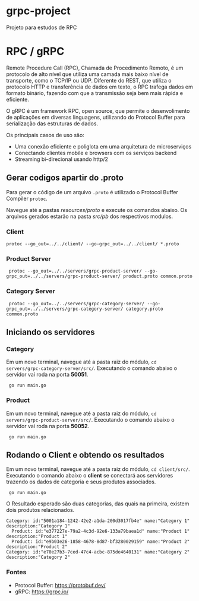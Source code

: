# grpc-project
Projeto para estudos de RPC

# RPC / gRPC

Remote Procedure Call (RPC), Chamada de Procedimento Remoto, é um protocolo de alto nível que utiliza uma camada mais baixo nível de transporte, como o TCP/IP ou UDP.
 Diferente do REST, que utiliza o protocolo HTTP e transferência de dados em texto, o RPC trafega dados em formato binário, 
fazendo com que a transmissão seja bem mais rápida e eficiente.

O gRPC é um framework RPC, open source, que permite o desenvolimento de aplicações em diversas linguagens, utilizando do Protocol Buffer para serialização das estruturas de dados.

Os principais casos de uso são:

- Uma conexão eficiente e poliglota em uma arquitetura de microserviços
- Conectando clientes mobile e browsers com os serviços backend
- Streaming bi-direcional usando http/2

## Gerar codigos apartir do .proto

Para gerar o código de um arquivo ```.proto``` é utilizado o Protocol Buffer Compiler ```protoc```. 

Navegue até a pastas *resources/proto* e execute os comandos abaixo.
Os arquivos gerados estarão na pasta *src/pb* dos respectivos modulos.

### Client
```
protoc --go_out=../../client/ --go-grpc_out=../../client/ *.proto
```
### Product Server
```
 protoc --go_out=../../servers/grpc-product-server/ --go-grpc_out=../../servers/grpc-product-server/ product.proto common.proto
```
### Category Server
```
 protoc --go_out=../../servers/grpc-category-server/ --go-grpc_out=../../servers/grpc-category-server/ category.proto common.proto
```

## Iniciando os servidores

### Category

Em um novo terminal, navegue até a pasta raiz do módulo, ``cd servers/grpc-category-server/src/``. 
Executando o comando abaixo o servidor vai roda na porta **50051**. 
```
 go run main.go
```

### Product

Em um novo terminal, navegue até a pasta raiz do módulo, ``cd servers/grpc-product-server/src/``.
Executando o comando abaixo o servidor vai roda na porta **50052**.
```
 go run main.go
```

## Rodando o Client e obtendo os resultados
Em um novo terminal, navegue até a pasta raiz do módulo, ``cd client/src/``.
Executando o comando abaixo o **client** se conectará aos servidores trazendo os dados de categoria e seus produtos associados.
```
 go run main.go
```
O Resultado esperado são duas categorias, das quais na primeira, existem dois produtos relacionados.

```
Category: id:"5001a184-1242-42e2-a1da-200d3017fb4e" name:"Category 1" description:"Category 1"
  Product: id:"e377227e-79a2-4c3d-92e6-133a79baea1d" name:"Product 1" description:"Product 1"
  Product: id:"e9b03e26-1858-4678-8d87-bf3280029159" name:"Product 2" description:"Product 2"
Category: id:"e70e27b3-7ced-47c4-acbc-875de4640131" name:"Category 2" description:"Category 2"

```

### Fontes

- Protocol Buffer: https://protobuf.dev/
- gRPC: https://grpc.io/